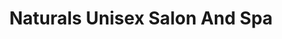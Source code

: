 ---
title: "Naturals Unisex Salon And Spa"
url: /bangalore/naturals-unisex-salon-and-spa/
shop: Kosmetik
---